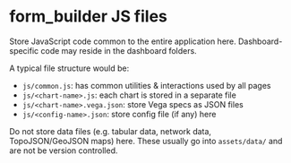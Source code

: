 # form_builder JS files

Store JavaScript code common to the entire application here.
Dashboard-specific code may reside in the dashboard folders.

A typical file structure would be:

- `js/common.js`: has common utilities & interactions used by all pages
- `js/<chart-name>.js`: each chart is stored in a separate file
- `js/<chart-name>.vega.json`: store Vega specs as JSON files
- `js/<config-name>.json`: store config file (if any) here

Do not store data files (e.g. tabular data, network data, TopoJSON/GeoJSON maps)
here. These usually go into `assets/data/` and are not be version controlled.
